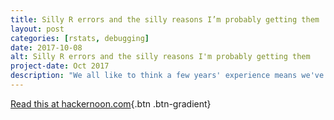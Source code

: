 ```yaml
---
title: Silly R errors and the silly reasons I’m probably getting them
layout: post
categories: [rstats, debugging]
date: 2017-10-08
alt: Silly R errors and the silly reasons I'm probably getting them
project-date: Oct 2017
description: "We all like to think a few years' experience means we've learnt something: the same silly mistakes happen less often, and when they do we fix them in less time. Well, yes—ideally."
---
```


[Read this at hackernoon.com](https://hackernoon.com/silly-r-errors-and-the-silly-reasons-im-probably-getting-them-c6bd9ada59c){.btn .btn-gradient}
